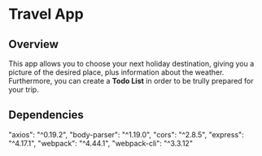 # Travel App

## Overview
This app allows you to choose your next holiday destination, giving you a picture of the desired place, plus information about the weather. Furthermore, you can create a **Todo List** in order to be trully prepared for your trip.

## Dependencies
"axios": "^0.19.2",
"body-parser": "^1.19.0",
"cors": "^2.8.5",
"express": "^4.17.1",
"webpack": "^4.44.1",
"webpack-cli": "^3.3.12"

